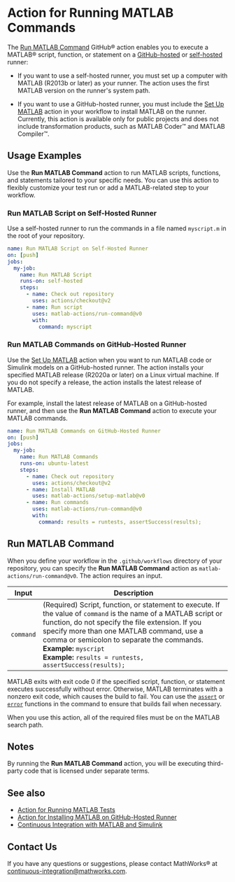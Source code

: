 # Action for Running MATLAB Commands

The [Run MATLAB Command](#run-matlab-command) GitHub&reg; action enables you to execute a MATLAB&reg; script, function, or statement on a [GitHub-hosted](https://docs.github.com/en/free-pro-team@latest/actions/reference/specifications-for-github-hosted-runners) or [self-hosted](https://docs.github.com/en/free-pro-team@latest/actions/hosting-your-own-runners/about-self-hosted-runners) runner:

- If you want to use a self-hosted runner, you must set up a computer with MATLAB (R2013b or later) as your runner. The action uses the first MATLAB version on the runner's system path.

- If you want to use a GitHub-hosted runner, you must include the [Set Up MATLAB](https://github.com/matlab-actions/setup-matlab/) action in your workflow to install MATLAB on the runner. Currently, this action is available only for public projects and does not include transformation products, such as MATLAB Coder&trade; and MATLAB Compiler&trade;.

## Usage Examples
Use the **Run MATLAB Command** action to run MATLAB scripts, functions, and statements tailored to your specific needs. You can use this action to flexibly customize your test run or add a MATLAB-related step to your workflow. 

### Run MATLAB Script on Self-Hosted Runner
Use a self-hosted runner to run the commands in a file named `myscript.m` in the root of your repository.

```yaml
name: Run MATLAB Script on Self-Hosted Runner
on: [push]
jobs:
  my-job:
    name: Run MATLAB Script
    runs-on: self-hosted
    steps:
      - name: Check out repository
        uses: actions/checkout@v2
      - name: Run script
        uses: matlab-actions/run-command@v0
        with:
          command: myscript
```

### Run MATLAB Commands on GitHub-Hosted Runner
Use the [Set Up MATLAB](https://github.com/matlab-actions/setup-matlab/) action when you want to run MATLAB code or Simulink models on a GitHub-hosted runner. The action installs your specified MATLAB release (R2020a or later) on a Linux virtual machine. If you do not specify a release, the action installs the latest release of MATLAB.

For example, install the latest release of MATLAB on a GitHub-hosted runner, and then use the **Run MATLAB Command** action to execute your MATLAB commands.

```yaml
name: Run MATLAB Commands on GitHub-Hosted Runner
on: [push]
jobs:
  my-job:
    name: Run MATLAB Commands
    runs-on: ubuntu-latest
    steps:
      - name: Check out repository
        uses: actions/checkout@v2
      - name: Install MATLAB
        uses: matlab-actions/setup-matlab@v0
      - name: Run commands
        uses: matlab-actions/run-command@v0
        with:
          command: results = runtests, assertSuccess(results);
```

## Run MATLAB Command
When you define your workflow in the `.github/workflows` directory of your repository, you can specify the **Run MATLAB Command** action as `matlab-actions/run-command@v0`. The action requires an input.

Input                     | Description    
------------------------- | --------------- 
`command`                 | (Required) Script, function, or statement to execute. If the value of `command` is the name of a MATLAB script or function, do not specify the file extension. If you specify more than one MATLAB command, use a comma or semicolon to separate the commands.<br/>**Example:** `myscript`<br/>**Example:** `results = runtests, assertSuccess(results);` 

MATLAB exits with exit code 0 if the specified script, function, or statement executes successfully without error. Otherwise, MATLAB terminates with a nonzero exit code, which causes the build to fail. You can use the [`assert`](https://www.mathworks.com/help/matlab/ref/assert.html) or [`error`](https://www.mathworks.com/help/matlab/ref/error.html) functions in the command to ensure that builds fail when necessary.

When you use this action, all of the required files must be on the MATLAB search path.

## Notes
By running the **Run MATLAB Command** action, you will be executing third-party code that is licensed under separate terms.

## See also
- [Action for Running MATLAB Tests](https://github.com/matlab-actions/run-tests/)
- [Action for Installing MATLAB on GitHub-Hosted Runner](https://github.com/matlab-actions/setup-matlab/)
- [Continuous Integration with MATLAB and Simulink](https://www.mathworks.com/solutions/continuous-integration.html)

## Contact Us
If you have any questions or suggestions, please contact MathWorks&reg; at [continuous-integration@mathworks.com](mailto:continuous-integration@mathworks.com).
